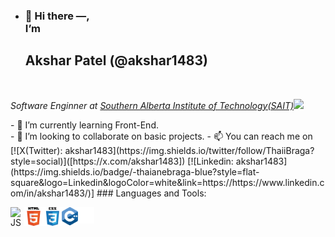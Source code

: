 - <h3> 👋 Hi there ―,<br> 
  I’m </h3> <h2>Akshar Patel (@akshar1483)</h4>  <br>
<p><em>Software Enginner at <a href="https://www.sait.ca/">Southern Alberta Institute of Technology(SAIT)</a><img src="https://media.giphy.com/media/fYSnHlufseco8Fh93Z/giphy.gif" width="30"></br> </em></p>
- 🌱 I’m currently learning Front-End.<br>
- 💞️ I’m looking to collaborate on basic projects.
- 📫 You can reach me on <br>
[![X(Twitter): akshar1483](https://img.shields.io/twitter/follow/ThaiiBraga?style=social)]([https://x.com/akshar1483])
[![Linkedin: akshar1483](https://img.shields.io/badge/-thaianebraga-blue?style=flat-square&logo=Linkedin&logoColor=white&link=https://https://www.linkedin.com/in/akshar1483/)]
### Languages and Tools:


<a href="https://www.w3schools.com/js/" target="_blank"> <img align="left" alt="JS" width="22px" src="https://www.w3schools.com/whatis/img_js.png"/> </a>
<a href="https://www.w3schools.com/html/" target="_blank"><img align="left" alt="HTML5" width="30px" src="https://raw.githubusercontent.com/github/explore/80688e429a7d4ef2fca1e82350fe8e3517d3494d/topics/html/html.png" /></a>
<a href="https://www.w3schools.com/css/" target="_blank"><img align="left" alt="CSS3" width="30px" src="https://raw.githubusercontent.com/github/explore/80688e429a7d4ef2fca1e82350fe8e3517d3494d/topics/css/css.png" /></a>
<a href="https://www.w3schools.com/cpp/" target="_blank"> <img align="left" alt="C++" width="26px" src="https://github.com/Aakarsh-B/trying-repos/blob/master/c++.png"/> </a>
<img align="left" alt="GitHub" width="26px" src="https://github.com/Aakarsh-B/trying-repos/blob/master/github.svg" />
<br />
<br />
